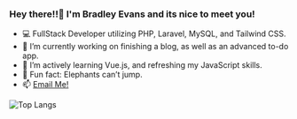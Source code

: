 ### Hey there!!👋 I'm Bradley Evans and its nice to meet you!
<!--
**z0mbiebrad/z0mbiebrad** is a ✨ _special_ ✨ repository because its `README.md` (this file) appears on your GitHub profile.

Here are some ideas to get you started:-->

- 💻 FullStack Developer utilizing PHP, Laravel, MySQL, and Tailwind CSS.
- 🔭 I’m currently working on finishing a blog, as well as an advanced to-do app.
- 🌱 I’m actively learning Vue.js, and refreshing my JavaScript skills.
- 🐘 Fun fact: Elephants can’t jump.
- 📫 <a href="mailto:bradleyt.evans@gmail.com"> Email Me! </a>

![Top Langs](https://github-readme-stats.vercel.app/api/top-langs/?username=z0mbiebrad&layout=compact)

